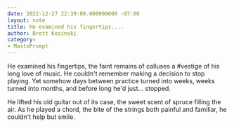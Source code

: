 ```yaml
---
date: 2022-12-27 22:39:00.000000000 -07:00
layout: note
title: He examined his fingertips,...
author: Brett Kosinski
category:
- MastoPrompt
---
```

He examined his fingertips, the faint remains of calluses a #vestige of his long love of music. He couldn't remember making a decision to stop playing. Yet somehow days between practice turned into weeks, weeks turned into months, and before long he'd just... stopped.

He lifted his old guitar out of its case, the sweet scent of spruce filling the air. As he played a chord, the bite of the strings both painful and familiar, he couldn't help but smile.